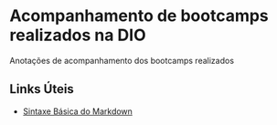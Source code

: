 # Acompanhamento de bootcamps realizados na DIO
Anotações de acompanhamento dos bootcamps realizados

## Links Úteis
- [Sintaxe Básica do Markdown](https://www.markdownguide.org/basic-syntax/)
